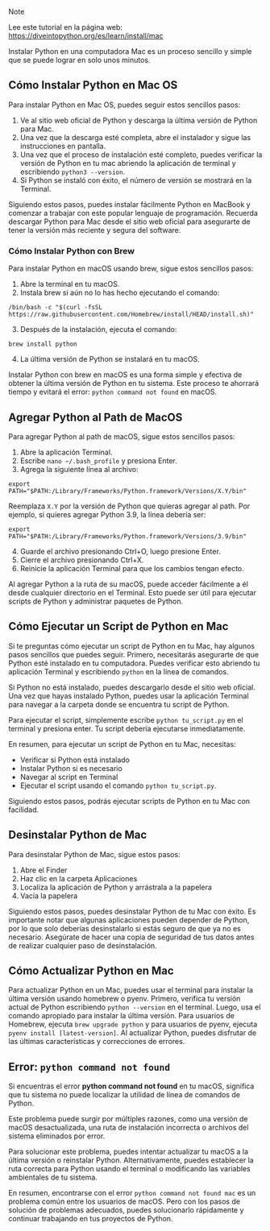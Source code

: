 > [!NOTE]
> Lee este tutorial en la página web: https://diveintopython.org/es/learn/install/mac

Instalar Python en una computadora Mac es un proceso sencillo y simple que se puede lograr en solo unos minutos.

## Cómo Instalar Python en Mac OS

Para instalar Python en Mac OS, puedes seguir estos sencillos pasos:

1. Ve al sitio web oficial de Python y descarga la última versión de Python para Mac.
2. Una vez que la descarga esté completa, abre el instalador y sigue las instrucciones en pantalla.
3. Una vez que el proceso de instalación esté completo, puedes verificar la versión de Python en tu mac abriendo la aplicación de terminal y escribiendo `python3 --version`.
4. Si Python se instaló con éxito, el número de versión se mostrará en la Terminal.

Siguiendo estos pasos, puedes instalar fácilmente Python en MacBook y comenzar a trabajar con este popular lenguaje de programación. Recuerda descargar Python para Mac desde el sitio web oficial para asegurarte de tener la versión más reciente y segura del software.

### Cómo Instalar Python con Brew

Para instalar Python en macOS usando brew, sigue estos sencillos pasos:

1. Abre la terminal en tu macOS.
2. Instala brew si aún no lo has hecho ejecutando el comando:

```shell
/bin/bash -c "$(curl -fsSL https://raw.githubusercontent.com/Homebrew/install/HEAD/install.sh)"
```

3. Después de la instalación, ejecuta el comando:

```shell
brew install python
```

4. La última versión de Python se instalará en tu macOS.

Instalar Python con brew en macOS es una forma simple y efectiva de obtener la última versión de Python en tu sistema. Este proceso te ahorrará tiempo y evitará el error: `python command not found` en macOS.

  
## Agregar Python al Path de MacOS   

Para agregar Python al path de macOS, sigue estos sencillos pasos:

1. Abre la aplicación Terminal.
2. Escribe `nano ~/.bash_profile` y presiona Enter.
3. Agrega la siguiente línea al archivo:

```shell
export PATH="$PATH:/Library/Frameworks/Python.framework/Versions/X.Y/bin"
```

Reemplaza `X.Y` por la versión de Python que quieras agregar al path. Por ejemplo, si quieres agregar Python 3.9, la línea debería ser:

```shell
export PATH="$PATH:/Library/Frameworks/Python.framework/Versions/3.9/bin"
```

4. Guarde el archivo presionando Ctrl+O, luego presione Enter.
5. Cierre el archivo presionando Ctrl+X.
6. Reinicie la aplicación Terminal para que los cambios tengan efecto.

Al agregar Python a la ruta de su macOS, puede acceder fácilmente a él desde cualquier directorio en el Terminal. Esto puede ser útil para ejecutar scripts de Python y administrar paquetes de Python.

## Cómo Ejecutar un Script de Python en Mac

Si te preguntas cómo ejecutar un script de Python en tu Mac, hay algunos pasos sencillos que puedes seguir. Primero, necesitarás asegurarte de que Python esté instalado en tu computadora. Puedes verificar esto abriendo tu aplicación Terminal y escribiendo `python` en la línea de comandos.

Si Python no está instalado, puedes descargarlo desde el sitio web oficial. Una vez que hayas instalado Python, puedes usar la aplicación Terminal para navegar a la carpeta donde se encuentra tu script de Python.

Para ejecutar el script, simplemente escribe `python tu_script.py` en el terminal y presiona enter. Tu script debería ejecutarse inmediatamente.

En resumen, para ejecutar un script de Python en tu Mac, necesitas:
- Verificar si Python está instalado
- Instalar Python si es necesario
- Navegar al script en Terminal
- Ejecutar el script usando el comando `python tu_script.py`.

Siguiendo estos pasos, podrás ejecutar scripts de Python en tu Mac con facilidad.

## Desinstalar Python de Mac

Para desinstalar Python de Mac, sigue estos pasos:
1. Abre el Finder
2. Haz clic en la carpeta Aplicaciones
3. Localiza la aplicación de Python y arrástrala a la papelera
4. Vacía la papelera

Siguiendo estos pasos, puedes desinstalar Python de tu Mac con éxito. Es importante notar que algunas aplicaciones pueden depender de Python, por lo que solo deberías desinstalarlo si estás seguro de que ya no es necesario. Asegúrate de hacer una copia de seguridad de tus datos antes de realizar cualquier paso de desinstalación.

## Cómo Actualizar Python en Mac

Para actualizar Python en un Mac, puedes usar el terminal para instalar la última versión usando homebrew o pyenv. Primero, verifica tu versión actual de Python escribiendo `python --version` en el terminal. Luego, usa el comando apropiado para instalar la última versión. Para usuarios de Homebrew, ejecuta `brew upgrade python` y para usuarios de pyenv, ejecuta `pyenv install [latest-version]`. Al actualizar Python, puedes disfrutar de las últimas características y correcciones de errores.

## Error: `python command not found`

Si encuentras el error **python command not found** en tu macOS, significa que tu sistema no puede localizar la utilidad de línea de comandos de Python.

Este problema puede surgir por múltiples razones, como una versión de macOS desactualizada, una ruta de instalación incorrecta o archivos del sistema eliminados por error.

Para solucionar este problema, puedes intentar actualizar tu macOS a la última versión o reinstalar Python. Alternativamente, puedes establecer la ruta correcta para Python usando el terminal o modificando las variables ambientales de tu sistema.

En resumen, encontrarse con el error `python command not found mac` es un problema común entre los usuarios de macOS. Pero con los pasos de solución de problemas adecuados, puedes solucionarlo rápidamente y continuar trabajando en tus proyectos de Python.
